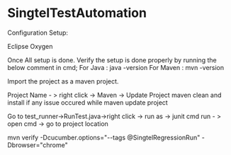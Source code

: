 # SingtelTestAutomation

Configuration Setup:

Eclipse Oxygen 

Once All setup is done. Verify the setup is done properly by running the below comment in cmd;
For Java : java -version 
For Maven : mvn -version 

Import the project as a maven project.

Project Name - > right click -> Maven -> Update Project
maven clean and install if any issue occured while maven update project 	

Go to test_runner->RunTest.java->right click -> run as -> junit
cmd run - > open cmd -> go to project location 

mvn verify -Dcucumber.options="--tags @SingtelRegressionRun" -Dbrowser="chrome"
